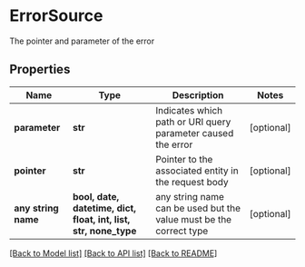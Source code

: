 # ErrorSource

The pointer and parameter of the error

## Properties
Name | Type | Description | Notes
------------ | ------------- | ------------- | -------------
**parameter** | **str** | Indicates which path or URI query parameter caused the error | [optional] 
**pointer** | **str** | Pointer to the associated entity in the request body | [optional] 
**any string name** | **bool, date, datetime, dict, float, int, list, str, none_type** | any string name can be used but the value must be the correct type | [optional]

[[Back to Model list]](../README.md#documentation-for-models) [[Back to API list]](../README.md#documentation-for-api-endpoints) [[Back to README]](../README.md)


